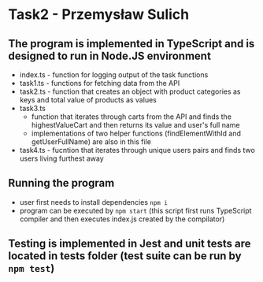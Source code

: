 # Task2 - Przemysław Sulich

## The program is implemented in TypeScript and is designed to run in Node.JS environment

- index.ts - function for logging output of the task functions
- task1.ts - functions for fetching data from the API
- task2.ts - function that creates an object with product categories as keys and total value of products as values
- task3.ts
  - function that iterates through carts from the API and finds the highestValueCart and then returns its value and user's full name
  - implementations of two helper functions (findElementWithId and getUserFullName) are also in this file
- task4.ts - fucntion that iterates through unique users pairs and finds two users living furthest away

## Running the program
- user first needs to install dependencies `npm i`
- program can be executed by `npm start` (this script first runs TypeScript compiler and then executes index.js created by the compilator)

## Testing is implemented in Jest and unit tests are located in tests folder (test suite can be run by `npm test`)
